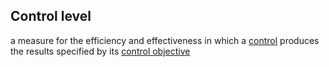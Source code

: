 ## Control level

a measure for the efficiency and effectiveness in which a <a href="https://essif-lab.github.io/framework/docs/terms/controller" hovertext="Controller (of an Entity): the role that an Actor performs as it is executing actions on that Entity for the purpose of ensuring that the Entity will act/behave, or be used, in a particular way.">control</a> produces the results specified by its <a href="https://essif-lab.github.io/framework/docs/terms/control-objective" hovertext="Control objective (of a Party): an Objective, owned by that Party, that aims to contribute to the realization of another (set of) Objective(s) of that Party, by producing results that this Party needs to realize these other Objective(s).">control objective</a>


